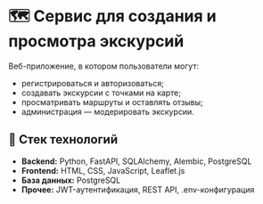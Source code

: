 # 🗺️ Сервис для создания и просмотра экскурсий

Веб-приложение, в котором пользователи могут:

- регистрироваться и авторизоваться;
- создавать экскурсии с точками на карте;
- просматривать маршруты и оставлять отзывы;
- администрация — модерировать экскурсии.

## 🚀 Стек технологий

- **Backend:** Python, FastAPI, SQLAlchemy, Alembic, PostgreSQL
- **Frontend:** HTML, CSS, JavaScript, Leaflet.js
- **База данных:** PostgreSQL
- **Прочее:** JWT-аутентификация, REST API, .env-конфигурация
